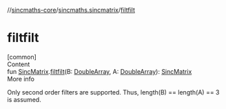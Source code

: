 //[sincmaths-core](../../index.md)/[sincmaths.sincmatrix](index.md)/[filtfilt](filtfilt.md)



# filtfilt  
[common]  
Content  
fun [SincMatrix](../sincmaths/-sinc-matrix/index.md).[filtfilt](filtfilt.md)(B: [DoubleArray](https://kotlinlang.org/api/latest/jvm/stdlib/kotlin/-double-array/index.html), A: [DoubleArray](https://kotlinlang.org/api/latest/jvm/stdlib/kotlin/-double-array/index.html)): [SincMatrix](../sincmaths/-sinc-matrix/index.md)  
More info  


Only second order filters are supported. Thus, length(B) == length(A) == 3 is assumed.

  



